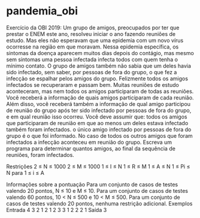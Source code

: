 # pandemia_obi
Exercício da OBI 2019: Um grupo de amigos, preocupados por ter que prestar o ENEM este ano, resolveu iniciar o ano fazendo reuniões de estudo. Mas eles não esperavam que uma epidemia com um novo vírus ocorresse na região em que moravam. Nessa epidemia específica, os sintomas da doença aparecem muitos dias depois do contágio, mas mesmo sem sintomas uma pessoa infectada infecta todos com quem tenha o mínimo contato.  O grupo de amigos também não sabia que um deles havia sido infectado, sem saber, por pessoas de fora do grupo, o que fez a infecção se espalhar pelos amigos do grupo. Felizmente todos os amigos infectados se recuperaram e passam bem.  Muitas reuniões de estudo aconteceram, mas nem todos os amigos participaram de todas as reuniões.  Você receberá a informação de quais amigos participaram de cada reunião. Além disso, você receberá também a informação de qual amigo participou de reunião do grupo após ter sido infectado por pessoas de fora do grupo, e em qual reunião isso ocorreu. Você deve assumir que:  todos os amigos que participaram de reunião em que ao menos um deles estava infectado também foram infectados. o único amigo infectado por pessoas de fora do grupo é o que foi informado. No caso de todos os outros amigos que foram infectados a infecção aconteceu em reunião do grupo. Escreva um programa para determinar quantos amigos, ao final da sequência de reuniões, foram infectados.

Restrições
2 ≤ N ≤ 1000
2 ≤ M ≤ 1000
1 ≤ I ≤ N
1 ≤ R ≤ M
1 ≤ A ≤ N
1 ≤ Pi ≤ N para 1 ≤ i ≤ A

Informações sobre a pontuação
Para um conjunto de casos de testes valendo 20 pontos, N ≤ 10 e M ≤ 10.
Para um conjunto de casos de testes valendo 60 pontos, 10 < N ≤ 500 e 10 < M ≤ 500.
Para um conjunto de casos de testes valendo 20 pontos, nenhuma restrição adicional.
Exemplos
Entrada
4 3
2 1
2 1 2
3 3 1 2
2 2 1
Saída
3
	
